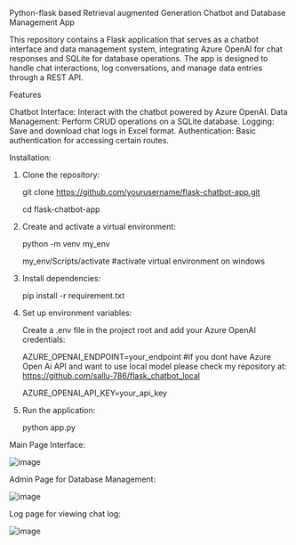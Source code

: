 Python-flask based Retrieval augmented Generation Chatbot and Database Management App


This repository contains a Flask application that serves as a chatbot interface and data management system, integrating Azure OpenAI for chat responses and SQLite for database operations. The app is designed to handle chat interactions, log conversations, and manage data entries through a REST API.


Features


Chatbot Interface: Interact with the chatbot powered by Azure OpenAI.
Data Management: Perform CRUD operations on a SQLite database.
Logging: Save and download chat logs in Excel format.
Authentication: Basic authentication for accessing certain routes.

Installation:


1. Clone the repository:


     git clone https://github.com/yourusername/flask-chatbot-app.git

     cd flask-chatbot-app


3. Create and activate a virtual environment:


     python -m venv my_env


     my_env/Scripts/activate #activate virtual environment on windows

   
4. Install dependencies:


     pip install -r requirement.txt


5. Set up environment variables:


     Create a .env file in the project root and add your Azure OpenAI credentials:


     AZURE_OPENAI_ENDPOINT=your_endpoint                                        #if you dont have Azure Open Ai API and want to use local model please check my repository at:  https://github.com/sallu-786/flask_chatbot_local


     AZURE_OPENAI_API_KEY=your_api_key


6. Run the application:


     python app.py




Main Page Interface:


   ![image](https://github.com/user-attachments/assets/01ecdebb-6a74-4d1c-8f28-133dc7b48cc4)


Admin Page for Database Management:


![image](https://github.com/user-attachments/assets/1af32e1c-b531-4b8c-add7-9228671c2e97)

Log page for viewing chat log:

![image](https://github.com/user-attachments/assets/8436e86f-286f-4881-8769-893cf982542a)


   

